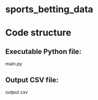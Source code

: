 # sports_betting_data

# Code structure

## Executable Python file:
main.py

## Output CSV file:
output.csv
